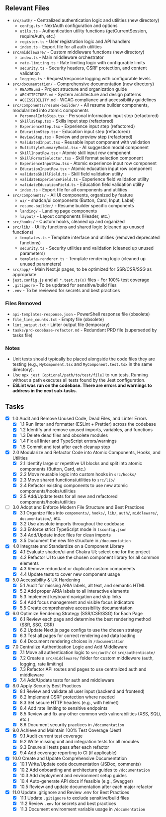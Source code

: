## Relevant Files

- `src/auth/` - Centralized authentication logic and utilities (new directory)
  - `config.ts` - NextAuth configuration and options
  - `utils.ts` - Authentication utility functions (getCurrentSession, requireAuth, etc.)
  - `register.ts` - User registration logic and API handlers
  - `index.ts` - Export file for all auth utilities
- `src/middleware/` - Custom middleware functions (new directory)
  - `index.ts` - Main middleware orchestrator
  - `rate-limiting.ts` - Rate limiting logic with configurable limits
  - `security.ts` - Security headers, CSRF protection, and content validation
  - `logging.ts` - Request/response logging with configurable levels
- `src/documentation/` - Comprehensive documentation (new directory)
  - `README.md` - Project structure and organization guide
  - `ARCHITECTURE.md` - System architecture and design patterns
  - `ACCESSIBILITY.md` - WCAG compliance and accessibility guidelines
- `src/components/resume-builder/` - All resume builder components, modularized into atomic components
  - `PersonalInfoStep.tsx` - Personal information input step (refactored)
  - `SkillsStep.tsx` - Skills input step (refactored) 
  - `ExperienceStep.tsx` - Experience input step (refactored)
  - `EducationStep.tsx` - Education input step (refactored)
  - `ReviewStep.tsx` - Review and preview step (refactored)
  - `ValidatedInput.tsx` - Reusable input component with validation
  - `MultiStyleSummaryModal.tsx` - AI suggestion modal component
  - `SkillInputRow.tsx` - Atomic skill input row component
  - `SkillFormatSelector.tsx` - Skill format selection component
  - `ExperienceInputRow.tsx` - Atomic experience input row component
  - `EducationInputRow.tsx` - Atomic education input row component
  - `validateSkillField.ts` - Skill field validation utility
  - `validateExperienceField.ts` - Experience field validation utility
  - `validateEducationField.ts` - Education field validation utility
  - `index.ts` - Export file for all components and utilities
- `src/components/` - All UI components, organized by feature
  - `ui/` - shadcn/ui components (Button, Card, Input, Label)
  - `resume-builder/` - Resume builder specific components
  - `landing/` - Landing page components
  - `layout/` - Layout components (Header, etc.)
- `src/hooks/` - Custom hooks, cleaned up and organized
- `src/lib/` - Utility functions and shared logic (cleaned up unused functions)
  - `templates.ts` - Template interface and utilities (removed deprecated functions)
  - `security.ts` - Security utilities and validation (cleaned up unused parameters)
  - `template-renderer.ts` - Template rendering logic (cleaned up unused parameters)
- `src/app/` - Main Next.js pages, to be optimized for SSR/CSR/SSG as appropriate
- `jest.config.js` and all `*.test.ts(x)` files - For 100% test coverage
- `.gitignore` - To be updated for sensitive/build files
- `.env` - To be reviewed for secrets and best practices

### Files Removed
- `api-templates-response.json` - PowerShell response file (obsolete)
- `file_line_counts.txt` - Empty file (obsolete)
- `lint_output.txt` - Linter output file (temporary)
- `tasks/prd-codebase-refactor.md` - Redundant PRD file (superseded by tasks file)

### Notes

- Unit tests should typically be placed alongside the code files they are testing (e.g., `MyComponent.tsx` and `MyComponent.test.tsx` in the same directory).
- Use `npx jest [optional/path/to/test/file]` to run tests. Running without a path executes all tests found by the Jest configuration.
- **ESLint was run on the codebase. There are errors and warnings to address in the next sub-tasks.**

## Tasks

- [x] 1.0 Audit and Remove Unused Code, Dead Files, and Linter Errors
  - [x] 1.1 Run linter and formatter (ESLint + Prettier) across the codebase
  - [x] 1.2 Identify and remove unused imports, variables, and functions
  - [x] 1.3 Delete dead files and obsolete modules
  - [x] 1.4 Fix all linter and TypeScript errors/warnings
  - [x] 1.5 Commit and test after each cleanup step

- [x] 2.0 Modularize and Refactor Code into Atomic Components, Hooks, and Utilities
  - [x] 2.1 Identify large or repetitive UI blocks and split into atomic components (Button, Card, etc.)
  - [x] 2.2 Move reusable logic into custom hooks in `src/hooks/`
  - [x] 2.3 Move shared functions/utilities to `src/lib/`
  - [x] 2.4 Refactor existing components to use new atomic components/hooks/utilities
  - [x] 2.5 Add/Update tests for all new and refactored components/hooks/utilities

- [ ] 3.0 Adopt and Enforce Modern File Structure and Best Practices
  - [x] 3.1 Organize files into `components/`, `hooks/`, `lib/`, `auth/`, `middleware/`, `documentation/`, etc.
  - [x] 3.2 Use absolute imports throughout the codebase
  - [x] 3.3 Enforce strict TypeScript mode in `tsconfig.json`
  - [x] 3.4 Add/Update index files for clean imports
  - [x] 3.5 Document the new file structure in `/documentation`

- [x] 4.0 Integrate and Standardize on a Component Library
  - [x] 4.1 Evaluate shadcn/ui and Chakra UI; select one for the project
  - [x] 4.2 Refactor UI to use the chosen component library for all common elements
  - [x] 4.3 Remove redundant or duplicate custom components
  - [x] 4.4 Update tests to cover new component usage

- [x] 5.0 Accessibility & UX Hardening
  - [x] 5.1 Audit for missing ARIA labels, alt text, and semantic HTML
  - [x] 5.2 Add proper ARIA labels to all interactive elements
  - [x] 5.3 Implement keyboard navigation and skip links
  - [x] 5.4 Add focus management and visible focus indicators
  - [x] 5.5 Create comprehensive accessibility documentation

- [x] 6.0 Optimize Rendering Strategy (SSR/CSR/SSG) for Each Page
  - [x] 6.1 Review each page and determine the best rendering method (SSR, SSG, CSR)
  - [x] 6.2 Update Next.js page configs to use the chosen strategy
  - [x] 6.3 Test all pages for correct rendering and data loading
  - [x] 6.4 Document rendering choices in `/documentation`

- [x] 7.0 Centralize Authentication Logic and Add Middleware
  - [x] 7.1 Move all authentication logic to `src/auth/` or `src/authenticate/`
  - [x] 7.2 Create a `src/middleware/` folder for custom middleware (auth, logging, rate limiting)
  - [x] 7.3 Refactor API routes and pages to use centralized auth and middleware
  - [x] 7.4 Add/Update tests for auth and middleware

- [x] 8.0 Apply Security Best Practices
  - [x] 8.1 Review and validate all user input (backend and frontend)
  - [x] 8.2 Implement CSRF protection where needed
  - [x] 8.3 Set secure HTTP headers (e.g., with helmet)
  - [x] 8.4 Add rate limiting to sensitive endpoints
  - [x] 8.5 Review and fix any other common web vulnerabilities (XSS, SQLi, etc.)
  - [x] 8.6 Document security practices in `/documentation`

- [x] 9.0 Achieve and Maintain 100% Test Coverage (Jest)
  - [x] 9.1 Audit current test coverage
  - [x] 9.2 Write missing unit and integration tests for all modules
  - [x] 9.3 Ensure all tests pass after each refactor
  - [x] 9.4 Add coverage reporting to CI (if applicable)

- [x] 10.0 Create and Update Comprehensive Documentation
  - [x] 10.1 Write/Update code documentation (JSDoc, comments)
  - [x] 10.2 Add onboarding and architecture guides to `/documentation`
  - [x] 10.3 Add deployment and environment setup guides
  - [x] 10.4 Auto-generate API docs if feasible (e.g., Swagger)
  - [x] 10.5 Review and update documentation after each major refactor

- [x] 11.0 Update .gitignore and Review .env for Best Practices
  - [x] 11.1 Update `.gitignore` to exclude sensitive/build files
  - [x] 11.2 Review `.env` for secrets and best practices
  - [x] 11.3 Document environment variable usage in `/documentation` 